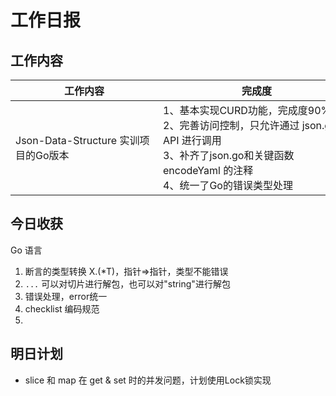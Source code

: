 # 工作日报

## 工作内容

| <div style="width:220px">工作内容</div> | <div style="width:300px">完成度</div>                            |
| ------------------------------------ | ------------------------------------------------------------ |
| Json-Data-Structure 实训项目的Go版本 | 1、基本实现CURD功能，完成度90%；<br>2、完善访问控制，只允许通过 json.go 的 API 进行调用<br>3、补齐了json.go和关键函数 encodeYaml 的注释<br>4、统一了Go的错误类型处理 |

## 今日收获

Go 语言

1. 断言的类型转换 X.(*T)，指针=>指针，类型不能错误
2. ` ... ` 可以对切片进行解包，也可以对"string"进行解包
3. 错误处理，error统一
4. checklist 编码规范
5. 

## 明日计划

- slice 和 map 在 get & set 时的并发问题，计划使用Lock锁实现



